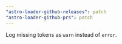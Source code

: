 ```yaml
---
"astro-loader-github-releases": patch
"astro-loader-github-prs": patch
---
```


Log missing tokens as `warn` instead of `error`.
